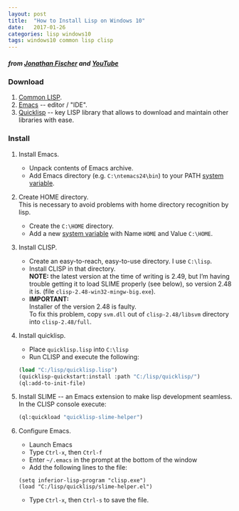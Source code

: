 ```yaml
---
layout: post
title:  "How to Install Lisp on Windows 10"
date:   2017-01-26
categories: lisp windows10
tags: windows10 common lisp clisp
---
```


##### *from [Jonathan Fischer][fischer] and [YouTube][baggers]*

### Download

1. [Common LISP][clisp].  
2. [Emacs][emacs] -- editor / "IDE".  
3. [Quicklisp][quicklisp] -- key LISP library that allows to download and maintain other libraries with ease.  

### Install 

1. Install Emacs.
   - Unpack contents of Emacs archive.
   - Add Emacs directory (e.g. ```C:\ntemacs24\bin```) to your PATH [system variable][editsysvar].
2. Create HOME directory.  
This is necessary to avoid problems with home directory recognition by lisp.  
   - Create the ```C:\HOME``` directory.
   - Add a new [system variable][editsysvar] with Name ```HOME``` and Value ```C:\HOME```.  
3. Install CLISP.  
   - Create an easy-to-reach, easy-to-use directory. I use ```C:\lisp```.
   - Install CLISP in that directory.  
   **NOTE:** the latest version at the time of writing is 2.49, but I’m having trouble getting it to load SLIME properly (see below), so version 2.48 it is. (file ```clisp-2.48-win32-mingw-big.exe```).  
   - **IMPORTANT:**  
   Installer of the version 2.48 is faulty.  
   To fix this problem, copy ```svm.dll``` out of ```clisp-2.48/libsvm``` directory into ```clisp-2.48/full```.
4. Install quicklisp.  
   - Place ```quicklisp.lisp``` into ```C:\lisp```  
   - Run CLISP and execute the following:  
   
   ```lisp
   (load "C:/lisp/quicklisp.lisp")
   (quicklisp-quickstart:install :path "C:/lisp/quicklisp/")
   (ql:add-to-init-file)
   ```
5. Install SLIME -- an Emacs extension to make lisp development seamless.  
In the CLISP console execute:
   
   ```lisp
   (ql:quickload "quicklisp-slime-helper")
   ```
6. Configure Emacs. 
   - Launch Emacs
   - Type ```Ctrl-x```, then ```Ctrl-f```
   - Enter ```~/.emacs``` in the prompt at the bottom of the window
   - Add the following lines to the file:
   
   ```
   (setq inferior-lisp-program "clisp.exe")
   (load "C:/lisp/quicklisp/slime-helper.el")
   ```
   
   - Type ```Ctrl-x```, then ```Ctrl-s``` to save the file.

   

[fischer]: http://www.jonathanfischer.net/modern-common-lisp-on-windows/
[baggers]: https://www.youtube.com/watch?v=VnWVu8VVDbI
[editsysvar]: https://www.youtube.com/watch?v=C-U9SGaNbwY
[clisp]: https://sourceforge.net/projects/clisp/files/clisp
[emacs]: http://ntemacs.sourceforge.net/
[quicklisp]: http://beta.quicklisp.org/quicklisp.lisp